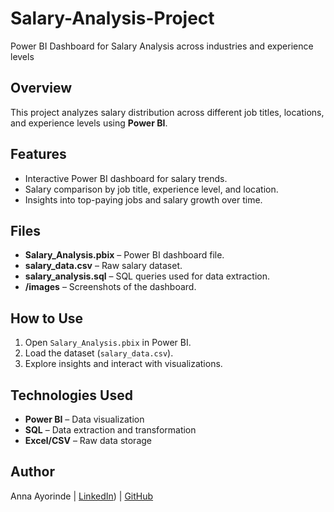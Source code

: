 # Salary-Analysis-Project
Power BI Dashboard for Salary Analysis across industries and experience levels

## Overview
This project analyzes salary distribution across different job titles, locations, and experience levels using **Power BI**. 

## Features
- Interactive Power BI dashboard for salary trends.
- Salary comparison by job title, experience level, and location.
- Insights into top-paying jobs and salary growth over time.

## Files
- **Salary_Analysis.pbix** – Power BI dashboard file.
- **salary_data.csv** – Raw salary dataset.
- **salary_analysis.sql** – SQL queries used for data extraction.
- **/images** – Screenshots of the dashboard.

## How to Use
1. Open `Salary_Analysis.pbix` in Power BI.
2. Load the dataset (`salary_data.csv`).
3. Explore insights and interact with visualizations.

## Technologies Used
- **Power BI** – Data visualization
- **SQL** – Data extraction and transformation
- **Excel/CSV** – Raw data storage

## Author
Anna Ayorinde | [LinkedIn](https://www.linkedin.com/in/ayomiposi-anna-ayorinde-7a2135236/)) | [GitHub](https://github.com/annaayomi)
